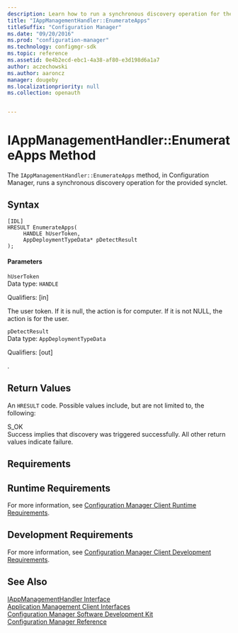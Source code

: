 ```yaml
---
description: Learn how to run a synchronous discovery operation for the provided synclet in Configuration Manager. 
title: "IAppManagementHandler::EnumerateApps"
titleSuffix: "Configuration Manager"
ms.date: "09/20/2016"
ms.prod: "configuration-manager"
ms.technology: configmgr-sdk
ms.topic: reference
ms.assetid: 0e4b2ecd-ebc1-4a38-af80-e3d198d6a1a7
author: aczechowski
ms.author: aaroncz
manager: dougeby
ms.localizationpriority: null
ms.collection: openauth


---
```

# IAppManagementHandler::EnumerateApps Method
The `IAppManagementHandler::EnumerateApps` method, in Configuration Manager, runs a synchronous discovery operation for the provided synclet.  

## Syntax  

```  
[IDL]  
HRESULT EnumerateApps(  
     HANDLE hUserToken,  
     AppDeploymentTypeData* pDetectResult  
);  
```  

#### Parameters  
 `hUserToken`  
 Data type: `HANDLE`  

 Qualifiers: [in]  

 The user token. If it is null, the action is for computer. If it is not NULL, the action is for the user.  

 `pDetectResult`  
 Data type: `AppDeploymentTypeData`  

 Qualifiers: [out]  

 .   

## Return Values  
 An `HRESULT` code. Possible values include, but are not limited to, the following:  

 S_OK  
 Success implies that discovery was triggered successfully.  All other return values indicate failure.  

## Requirements  

## Runtime Requirements  
 For more information, see [Configuration Manager Client Runtime Requirements](../../../../../develop/core/reqs/client-runtime-requirements.md).  

## Development Requirements  
 For more information, see [Configuration Manager Client Development Requirements](../../../../../develop/core/reqs/client-development-requirements.md).  

## See Also  
 [IAppManagementHandler Interface](../../../../../develop/reference/core/clients/client-classes/iappmanagementhandler-interface.md)   
 [Application Management Client Interfaces](../../../../../develop/reference/core/clients/client-classes/application-management-client-interfaces.md)   
 [Configuration Manager Software Development Kit](../../../../../develop/core/misc/system-center-configuration-manager-sdk.md)   
 [Configuration Manager Reference](../../../../../develop/reference/configuration-manager-reference.md)
